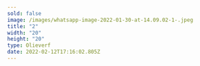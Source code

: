 ```yaml
---
sold: false
image: /images/whatsapp-image-2022-01-30-at-14.09.02-1-.jpeg
title: "2"
width: "20"
height: "20"
type: Olieverf
date: 2022-02-12T17:16:02.805Z
---
```

